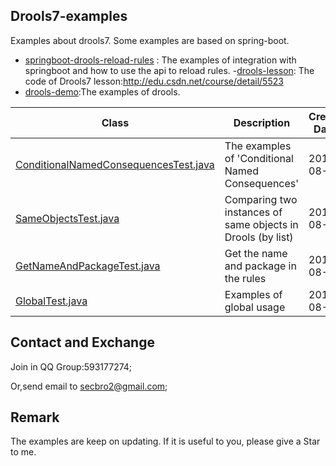 ## Drools7-examples
Examples about drools7. Some examples are based on spring-boot.

- [springboot-drools-reload-rules](https://github.com/secbr/drools/tree/master/springboot-drools-reload-rules) : The examples of integration with springboot and how to use the api to reload rules. 
-[drools-lesson](https://github.com/secbr/drools/tree/master/drools-lesson): The code of Drools7 lesson:http://edu.csdn.net/course/detail/5523
- [drools-demo](https://github.com/secbr/drools/tree/master/drools-demo):The examples of drools.

|Class|Description|Create Date|
|--|--|--|
|[ConditionalNamedConsequencesTest.java](https://github.com/secbr/drools/blob/master/drools-demo/src/main/java/com/secbro/drools/test/ConditionalNamedConsequencesTest.java)|The examples of 'Conditional Named Consequences'|2017-08-04|
|[SameObjectsTest.java](https://github.com/secbr/drools/blob/master/drools-demo/src/main/java/com/secbro/drools/test/SameObjectsTest.java)|Comparing two instances of same objects in Drools (by list)|2017-08-07|
|[GetNameAndPackageTest.java](https://github.com/secbr/drools/blob/master/drools-demo/src/main/java/com/secbro/drools/test/GetNameAndPackageTest.java)|Get the name and package in the rules|2017-08-11|
|[GlobalTest.java](https://github.com/secbr/drools/blob/master/drools-demo/src/main/java/com/secbro/drools/test/GlobalTest.java)|Examples of global usage|2017-08-11|

## Contact and Exchange

Join in QQ Group:593177274;

Or,send email to secbro2@gmail.com;

## Remark
The examples are keep on updating.
If it is useful to you, please give a Star to me. 
